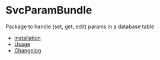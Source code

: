 # SvcParamBundle

Package to handle (set, get, edit) params in a database table

* [installation](docs/installation.md)
* [Usage](docs/usage.md)
* [Changelog](CHANGELOG.md)